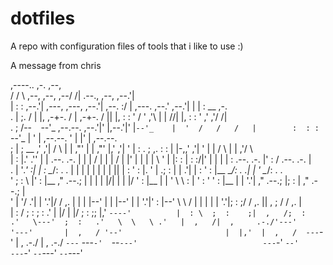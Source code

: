 # dotfiles
A repo with configuration files of tools that i like to use :)


A message from chris

  ,----..                                                              ,-.                                     ,--,                                   
 /   /   \    ,--,                                        ,--,     ,--/ /|                    .--.,   ,--,   ,--.'|                                   
|   :     : ,--.'|                     ,---,      ,---, ,--.'|   ,--. :/ |   ,---.          ,--.'  \,--.'|   |  | :                __  ,-.            
.   |  ;. / |  |,                  ,-+-. /  | ,-+-. /  ||  |,    :  : ' /   '   ,'\         |  | /\/|  |,    :  : '              ,' ,'/ /|            
.   ; /--`  `--'_      ,--.--.    ,--.'|'   |,--.'|'   |`--'_    |  '  /   /   /   |        :  : :  `--'_    |  ' |     ,--.--.  '  | |' | ,--.--.    
;   | ;  __ ,' ,'|    /       \  |   |  ,"' |   |  ,"' |,' ,'|   '  |  :  .   ; ,. :        :  | |-,,' ,'|   '  | |    /       \ |  |   ,'/       \   
|   : |.' .''  | |   .--.  .-. | |   | /  | |   | /  | |'  | |   |  |   \ '   | |: :        |  : :/|'  | |   |  | :   .--.  .-. |'  :  / .--.  .-. |  
.   | '_.' :|  | :    \__\/: . . |   | |  | |   | |  | ||  | :   '  : |. \'   | .; :        |  |  .'|  | :   '  : |__  \__\/: . .|  | '   \__\/: . .  
'   ; : \  |'  : |__  ," .--.; | |   | |  |/|   | |  |/ '  : |__ |  | ' \ \   :    |        '  : '  '  : |__ |  | '.'| ," .--.; |;  : |   ," .--.; |  
'   | '/  .'|  | '.'|/  /  ,.  | |   | |--' |   | |--'  |  | '.'|'  : |--' \   \  /         |  | |  |  | '.'|;  :    ;/  /  ,.  ||  , ;  /  /  ,.  |  
|   :    /  ;  :    ;  :   .'   \|   |/     |   |/      ;  :    ;;  |,'     `----'          |  : \  ;  :    ;|  ,   /;  :   .'   \---'  ;  :   .'   \ 
 \   \ .'   |  ,   /|  ,     .-./'---'      '---'       |  ,   / '--'                       |  |,'  |  ,   /  ---`-' |  ,     .-./      |  ,     .-./ 
  `---`      ---`-'  `--`---'                            ---`-'                             `--'     ---`-'           `--`---'           `--`---'     
                                                                                                                                                     
